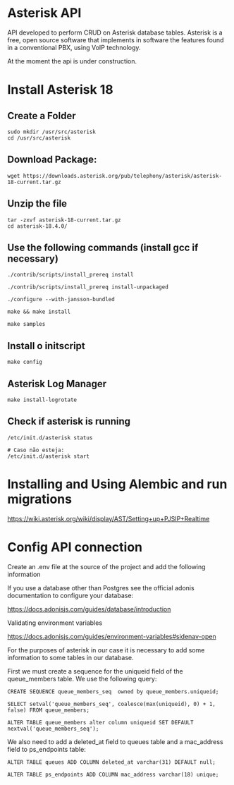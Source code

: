 Asterisk API
=========================

API developed to perform CRUD on Asterisk database tables. Asterisk is a free, open source software that implements in software the features found in a conventional PBX, using VoIP technology.

At the moment the api is under construction.

Install Asterisk 18
=========================

  Create a Folder
  ---------------

    sudo mkdir /usr/src/asterisk
    cd /usr/src/asterisk

  Download Package:
  -----------------

    wget https://downloads.asterisk.org/pub/telephony/asterisk/asterisk-18-current.tar.gz

  Unzip the file
  --------------

    tar -zxvf asterisk-18-current.tar.gz
    cd asterisk-18.4.0/

  Use the following commands (install gcc if necessary)
  --------------------------------------------

    ./contrib/scripts/install_prereq install

    ./contrib/scripts/install_prereq install-unpackaged

    ./configure --with-jansson-bundled

    make && make install

    make samples

  Install o initscript
  --------------------

    make config

  Asterisk Log Manager
  --------------------
  
    make install-logrotate

  Check if asterisk is running
  ----------------------------

    /etc/init.d/asterisk status

    # Caso não esteja:
    /etc/init.d/asterisk start


Installing and Using Alembic and run migrations
============================

  https://wiki.asterisk.org/wiki/display/AST/Setting+up+PJSIP+Realtime

Config API connection
=============================

Create an .env file at the source of the project and add the following information

If you use a database other than Postgres see the official adonis documentation to configure your database:

https://docs.adonisjs.com/guides/database/introduction

Validating environment variables

https://docs.adonisjs.com/guides/environment-variables#sidenav-open

  For the purposes of asterisk in our case it is necessary to add some information to some tables in our database.

  First we must create a sequence for the uniqueid field of the queue_members table. We use the following query:  

    CREATE SEQUENCE queue_members_seq  owned by queue_members.uniqueid;

    SELECT setval('queue_members_seq', coalesce(max(uniqueid), 0) + 1, false) FROM queue_members;

    ALTER TABLE queue_members alter column uniqueid SET DEFAULT nextval('queue_members_seq');
  
  We also need to add a deleted_at field to queues table and a mac_address field to ps_endpoints table:
  
    ALTER TABLE queues ADD COLUMN deleted_at varchar(31) DEFAULT null;

    ALTER TABLE ps_endpoints ADD COLUMN mac_address varchar(18) unique;


